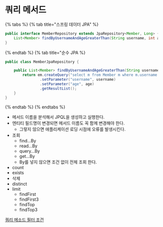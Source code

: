 # 쿼리 메서드

{% tabs %} {% tab title="스프링 데이터 JPA" %}

```java
public interface MemberRepository extends JpaRepository<Member, Long> {
    List<Member> findByUsernameAndAgeGreaterThan(String username, int age);
}
```

{% endtab %} {% tab title="순수 JPA %}

```java
public class MemberJpaRepository {

    public List<Member> findByUsernameAndAgeGreaterThan(String username, int age) {
        return em.createQuery("select m from Member m where m.username = :username and m.age>:age")
                .setParameter("username", username)
                .setParameter("age", age)
                .getResultList();
    }
}
```

{% endtab %} {% endtabs %}

- 메서드 이름을 분석해서 JPQL을 생성하고 실행한다.
- 엔티티 필드명이 변경되면 메서드 이름도 꼭 함께 변경해야 한다.
    - 그렇지 않으면 애플리케이션 로딩 시점에 오류를 발생시킨다.
- 조회
    - find...By
    - read...By
    - query...By
    - get...By
    - By를 넣지 않으면 조건 없이 전체 조회 한다.
- count
- exists
- 삭제
- distinct
- limit
    - findFirst
    - findFirst3
    - findTop
    - findTop3

[쿼리 메소드 필터 조건](https://docs.spring.io/spring-data/jpa/docs/current/reference/html/#jpa.query-methods.query-creation)